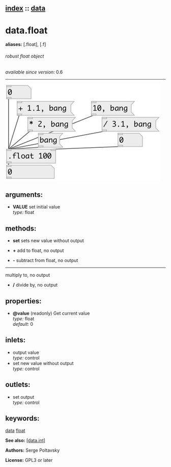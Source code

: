 [index](index.html) :: [data](category_data.html)
---

# data.float
**aliases:** [.float], [.f]


###### robust float object

*available since version:* 0.6

---




[![example](../examples/img/data.float.jpg)](../examples/pd/data.float.pd)



## arguments:

* **VALUE**
set initial value<br>
_type:_ float<br>



## methods:

* **set**
sets new value without output<br>

* **+**
add to float, no output<br>

* **-**
subtract from float, no output<br>

* *****
multiply to, no output<br>

* **/**
divide by, no output<br>




## properties:

* **@value** (readonly)
Get current value<br>
_type:_ float<br>
_default:_ 0<br>



## inlets:

* output value<br>
_type:_ control
* set new value without output<br>
_type:_ control



## outlets:

* set output<br>
_type:_ control



## keywords:

[data](keywords/data.html)
[float](keywords/float.html)



**See also:**
[\[data.int\]](data.int.html)




**Authors:** Serge Poltavsky




**License:** GPL3 or later





